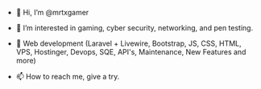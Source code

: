 - 👋 Hi, I’m @mrtxgamer
- 👀 I’m interested in gaming, cyber security, networking, and pen testing.
- 🌱 Web development (Laravel + Livewire, Bootstrap, JS, CSS, HTML, VPS, Hostinger, Devops, SQE, API's, Maintenance, New Features and more)

- 📫 How to reach me, give a try.

<!---
mrtx99/mrtx99 is a ✨ special ✨ repository because its `README.md` (this file) appears on your GitHub profile.
You can click the Preview link to take a look at your changes.
--->
